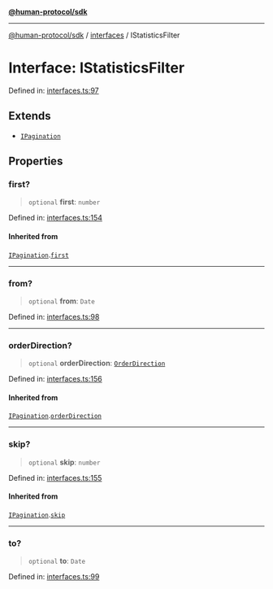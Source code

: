 [**@human-protocol/sdk**](../../README.md)

***

[@human-protocol/sdk](../../modules.md) / [interfaces](../README.md) / IStatisticsFilter

# Interface: IStatisticsFilter

Defined in: [interfaces.ts:97](https://github.com/humanprotocol/human-protocol/blob/99b899a11bf48f2fa04884687ea395e0d42d75d1/packages/sdk/typescript/human-protocol-sdk/src/interfaces.ts#L97)

## Extends

- [`IPagination`](IPagination.md)

## Properties

### first?

> `optional` **first**: `number`

Defined in: [interfaces.ts:154](https://github.com/humanprotocol/human-protocol/blob/99b899a11bf48f2fa04884687ea395e0d42d75d1/packages/sdk/typescript/human-protocol-sdk/src/interfaces.ts#L154)

#### Inherited from

[`IPagination`](IPagination.md).[`first`](IPagination.md#first)

***

### from?

> `optional` **from**: `Date`

Defined in: [interfaces.ts:98](https://github.com/humanprotocol/human-protocol/blob/99b899a11bf48f2fa04884687ea395e0d42d75d1/packages/sdk/typescript/human-protocol-sdk/src/interfaces.ts#L98)

***

### orderDirection?

> `optional` **orderDirection**: [`OrderDirection`](../../enums/enumerations/OrderDirection.md)

Defined in: [interfaces.ts:156](https://github.com/humanprotocol/human-protocol/blob/99b899a11bf48f2fa04884687ea395e0d42d75d1/packages/sdk/typescript/human-protocol-sdk/src/interfaces.ts#L156)

#### Inherited from

[`IPagination`](IPagination.md).[`orderDirection`](IPagination.md#orderdirection)

***

### skip?

> `optional` **skip**: `number`

Defined in: [interfaces.ts:155](https://github.com/humanprotocol/human-protocol/blob/99b899a11bf48f2fa04884687ea395e0d42d75d1/packages/sdk/typescript/human-protocol-sdk/src/interfaces.ts#L155)

#### Inherited from

[`IPagination`](IPagination.md).[`skip`](IPagination.md#skip)

***

### to?

> `optional` **to**: `Date`

Defined in: [interfaces.ts:99](https://github.com/humanprotocol/human-protocol/blob/99b899a11bf48f2fa04884687ea395e0d42d75d1/packages/sdk/typescript/human-protocol-sdk/src/interfaces.ts#L99)
